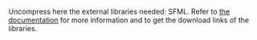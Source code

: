 Uncompress here the external libraries needed: SFML.
Refer to [the documentation](https://docs.gdevelop-app.com/GDCore%20Documentation/setup_dev_env.html) for more information and to get the download links of the libraries.
